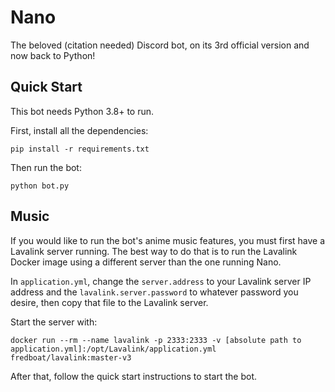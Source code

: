 # Nano
The beloved (citation needed) Discord bot, on its 3rd official version and now back to Python! 

## Quick Start
This bot needs Python 3.8+ to run.

First, install all the dependencies:
```
pip install -r requirements.txt
```

Then run the bot:
```
python bot.py
```

## Music
If you would like to run the bot's anime music features, you must first have a Lavalink server running. The best way to do that is to run the Lavalink Docker image using a different server than the one running Nano.

In `application.yml`, change the `server.address` to your Lavalink server IP address and the `lavalink.server.password` to whatever password you desire, then copy that file to the Lavalink server.

Start the server with:
```
docker run --rm --name lavalink -p 2333:2333 -v [absolute path to application.yml]:/opt/Lavalink/application.yml fredboat/lavalink:master-v3
```

After that, follow the quick start instructions to start the bot.